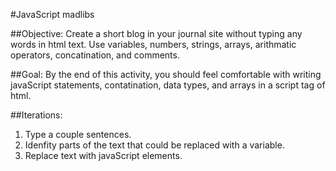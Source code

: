 #JavaScript madlibs

##Objective: Create a short blog in your journal site without typing any words in html text. Use variables, numbers, strings, arrays, arithmatic operators, concatination, and comments.

##Goal: By the end of this activity, you should feel comfortable with writing javaScript statements, contatination, data types, and arrays in a script tag of html. 

##Iterations:

1.	Type a couple sentences.
2.	Idenfity parts of the text that could be replaced with a variable.  
3.	Replace text with javaScript elements. 

